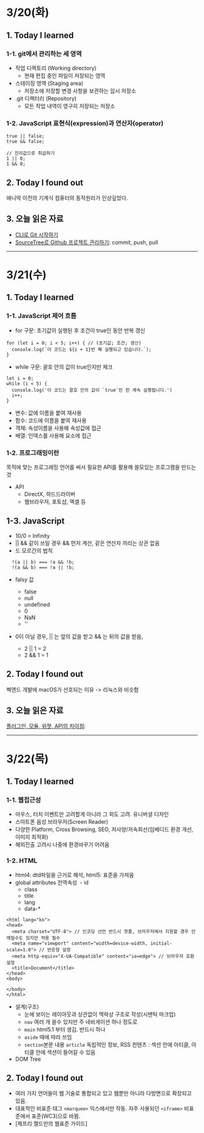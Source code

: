 # 3/20(화)

## 1. Today I learned

### 1-1. git에서 관리하는 세 영역

- 작업 디렉토리 (Working directory)
  - 현재 편집 중인 파일이 저장되는 영역
- 스테이징 영역 (Staging area)
  - 저장소에 저장할 변경 사항을 보관하는 임시 저장소
- .git 디렉터리 (Repository)
  - 모든 작업 내역이 영구히 저장되는 저장소

### 1-2. JavaScript 표현식(expression)과 연산자(operator)

```// 논리 연산
true || false;
true && false;

// 진리값으로 취급하기
1 || 0;
1 && 0;
```

## 2. Today I found out

애니악 이전의 기계식 컴퓨터의 동작원리가 인상깊었다. 

## 3. 오늘 읽은 자료

- [CLI로 Git 시작하기](https://rogerdudler.github.io/git-guide/index.ko.html)
- [SourceTree로 Github 프로젝트 관리하기](https://milooy.wordpress.com/category/programming/git-2/): commit, push, pull

---

# 3/21(수)

## 1. Today I learned

### 1-1. JavaScript 제어 흐름

- for 구문: 초기값이 실행된 후 조건이 true인 동안 반복 갱신

```// for 구문
for (let i = 0; i < 5; i++) { // (초기값; 조건; 갱신)
  console.log(`이 코드는 ${i + 1}번 째 실행되고 있습니다.`);
}
```

- while 구문: 괄호 안의 값이 true인지만 체크

```// while 구문
let i = 0;
while (i < 5) {
  console.log('이 코드는 괄호 안의 값이 `true`인 한 계속 실행됩니다.')
  i++;
}
```

- 변수: 값에 이름을 붙여 재사용
- 함수: 코드에 이름을 붙여 재사용
- 객체: 속성이름을 사용해 속성값에 접근
- 배열: 인덱스를 사용해 요소에 접근

### 1-2. 프로그래밍이란

목적에 맞는 프로그래밍 언어를 써서 필요한 API를 활용해 쓸모있는 프로그램을 만드는 것

- API
    - DirectX, 하드드라이버
    - 웹브라우저, 포토샵, 엑셀 등
    
## 1-3. JavaScript

- 10/0 = Infinity
- || && 같이 쓰일 경우 && 먼저 계산, 같은 연산자 끼리는 상관 없음
- 드 모르간의 법칙
```// 드 모르간의 법칙
  !(a || b) === !a && !b;
  !(a && b) === !a || !b;
  ```
  
- falsy 값
  - false
  - null
  - undefined
  - 0
  - NaN
  - ''
  
- 0이 아닐 경우, || 는 앞의 값을 받고 && 는 뒤의 값을 받음, 
  - 2 || 1 = 2 
  - 2 && 1 = 1
 
## 2. Today I found out

벡엔드 개발에 macOS가 선호되는 이유 -> 리눅스와 비슷함

## 3. 오늘 읽은 자료

[플러그인, 모듈, 위젯, API의 차이점](http://www.theprconsulting.com/?p=2842):

---

# 3/22(목)

## 1. Today I learned

### 1-1. 웹접근성

- 마우스, 터치 이벤트만 고려할게 아니라 그 외도 고려. 유니버셜 디자인
- 스마트폰 음성 브라우저(Screen Reader)
- 다양한 Platform, Cross Browsing, SEO, 저사양/저속회선(임베디드 환경 개선, 이미지 최적화)
- 해외진출 고려시 나중에 환경바꾸기 어려움

### 1-2. HTML

- html4: dtd파일을 근거로 해석, html5: 표준을 가져옴
- global attributes 전역속성
  - id
  - class
  - title
  - lang
  - data-*

```<!DOCTYPE html> // 상단 공백 x 무조건 첫줄
<html lang="ko"> 
<head>
  <meta charset="UTF-8"> // 인코딩 선언 반드시 첫줄, 브라우저에서 지원할 경우 안깨질수도 있지만 적용 필수
  <meta name="viewport" content="width=device-width, initial-scale=1.0"> // 반응형 설정
  <meta http-equiv="X-UA-Compatible" content="ie=edge"> // 브라우저 호환 설정
  <title>Document</title>
</head>
<body>
  
</body>
</html>
```
- 설계(구조)
    - 눈에 보이는 레이아웃과 상관없이 맥락상 구조로 작성(시맨틱 마크업)
    - `nav` 여러 개 쓸수 있지만 주 네비게이션 하나 정도로
    - `main` html5.1 부터 생김. 반드시 하나
    - `aside` 때에 따라 쓰임
    - `section`본문 내용 `article` 독립적인 정보, RSS 컨텐츠 : 섹션 안에 아티클, 아티클 안에 섹션이 들어갈 수 있음
- DOM Tree
 
## 2. Today I found out

- 여러 가지 언어들이 웹 기술로 통합되고 있고 웹뿐만 아니라 다방면으로 확장되고 있음.
- 대표적인 비표준 태그 `<marquee>` 익스에서만 작동. 자주 사용되던 `<iframe>` 비표준에서 표준(WC3)으로 바뀜.
- [제프리 젤드만의 웹표준 가이드]
